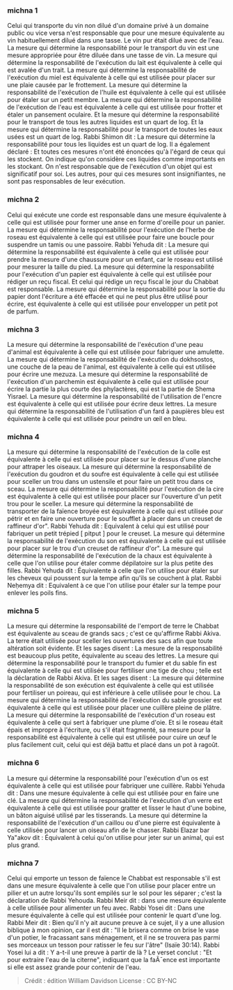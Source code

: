 
### michna 1
Celui qui transporte du vin non dilué d'un domaine privé à un domaine public ou vice versa n'est responsable que pour une mesure équivalente au vin habituellement dilué dans une tasse. Le vin pur était dilué avec de l'eau. La mesure qui détermine la responsabilité pour le transport du vin est une mesure appropriée pour être diluée dans une tasse de vin. La mesure qui détermine la responsabilité de l'exécution du lait est équivalente à celle qui est avalée d'un trait. La mesure qui détermine la responsabilité de l'exécution du miel est équivalente à celle qui est utilisée pour placer sur une plaie causée par le frottement. La mesure qui détermine la responsabilité de l'exécution de l'huile est équivalente à celle qui est utilisée pour étaler sur un petit membre. La mesure qui détermine la responsabilité de l'exécution de l'eau est équivalente à celle qui est utilisée pour frotter et étaler un pansement oculaire. Et la mesure qui détermine la responsabilité pour le transport de tous les autres liquides est un quart de log. Et la mesure qui détermine la responsabilité pour le transport de toutes les eaux usées est un quart de log. Rabbi Shimon dit : La mesure qui détermine la responsabilité pour tous les liquides est un quart de log. Il a également déclaré : Et toutes ces mesures n'ont été énoncées qu'à l'égard de ceux qui les stockent. On indique qu'on considère ces liquides comme importants en les stockant. On n'est responsable que de l'exécution d'un objet qui est significatif pour soi. Les autres, pour qui ces mesures sont insignifiantes, ne sont pas responsables de leur exécution.

### michna 2
Celui qui exécute une corde est responsable dans une mesure équivalente à celle qui est utilisée pour former une anse en forme d'oreille pour un panier. La mesure qui détermine la responsabilité pour l'exécution de l'herbe de roseau est équivalente à celle qui est utilisée pour faire une boucle pour suspendre un tamis ou une passoire. Rabbi Yehuda dit : La mesure qui détermine la responsabilité est équivalente à celle qui est utilisée pour prendre la mesure d'une chaussure pour un enfant, car le roseau est utilisé pour mesurer la taille du pied. La mesure qui détermine la responsabilité pour l'exécution d'un papier est équivalente à celle qui est utilisée pour rédiger un reçu fiscal. Et celui qui rédige un reçu fiscal le jour du Chabbat est responsable. La mesure qui détermine la responsabilité pour la sortie du papier dont l'écriture a été effacée et qui ne peut plus être utilisé pour écrire, est équivalente à celle qui est utilisée pour envelopper un petit pot de parfum.

### michna 3
La mesure qui détermine la responsabilité de l'exécution d'une peau d'animal est équivalente à celle qui est utilisée pour fabriquer une amulette. La mesure qui détermine la responsabilité de l'exécution du dokhsostos, une couche de la peau de l'animal, est équivalente à celle qui est utilisée pour écrire une mezuza. La mesure qui détermine la responsabilité de l'exécution d'un parchemin est équivalente à celle qui est utilisée pour écrire la partie la plus courte des phylactères, qui est la partie de Shema Yisrael. La mesure qui détermine la responsabilité de l'utilisation de l'encre est équivalente à celle qui est utilisée pour écrire deux lettres. La mesure qui détermine la responsabilité de l'utilisation d'un fard à paupières bleu est équivalente à celle qui est utilisée pour peindre un œil en bleu.

### michna 4
La mesure qui détermine la responsabilité de l'exécution de la colle est équivalente à celle qui est utilisée pour placer sur le dessus d'une planche pour attraper les oiseaux. La mesure qui détermine la responsabilité de l'exécution du goudron et du soufre est équivalente à celle qui est utilisée pour sceller un trou dans un ustensile et pour faire un petit trou dans ce sceau. La mesure qui détermine la responsabilité pour l'exécution de la cire est équivalente à celle qui est utilisée pour placer sur l'ouverture d'un petit trou pour le sceller. La mesure qui détermine la responsabilité de transporter de la faïence broyée est équivalente à celle qui est utilisée pour pétrir et en faire une ouverture pour le soufflet à placer dans un creuset de raffineur d'or". Rabbi Yehuda dit : Equivalent à celui qui est utilisé pour fabriquer un petit trépied [ pitput ] pour le creuset. La mesure qui détermine la responsabilité de l'exécution du son est équivalente à celle qui est utilisée pour placer sur le trou d'un creuset de raffineur d'or". La mesure qui détermine la responsabilité de l'exécution de la chaux est équivalente à celle que l'on utilise pour étaler comme dépilatoire sur la plus petite des filles. Rabbi Yehuda dit : Équivalente à celle que l'on utilise pour étaler sur les cheveux qui poussent sur la tempe afin qu'ils se couchent à plat. Rabbi Neḥemya dit : Equivalent à ce que l'on utilise pour étaler sur la tempe pour enlever les poils fins.

### michna 5
La mesure qui détermine la responsabilité de l'emport de terre le Chabbat est équivalente au sceau de grands sacs ; c'est ce qu'affirme Rabbi Akiva. La terre était utilisée pour sceller les ouvertures des sacs afin que toute altération soit évidente. Et les sages disent : La mesure de la responsabilité est beaucoup plus petite, équivalente au sceau des lettres. La mesure qui détermine la responsabilité pour le transport du fumier et du sable fin est équivalente à celle qui est utilisée pour fertiliser une tige de chou ; telle est la déclaration de Rabbi Akiva. Et les sages disent : La mesure qui détermine la responsabilité de son exécution est équivalente à celle qui est utilisée pour fertiliser un poireau, qui est inférieure à celle utilisée pour le chou. La mesure qui détermine la responsabilité de l'exécution du sable grossier est équivalente à celle qui est utilisée pour placer une cuillère pleine de plâtre. La mesure qui détermine la responsabilité de l'exécution d'un roseau est équivalente à celle qui sert à fabriquer une plume d'oie. Et si le roseau était épais et impropre à l'écriture, ou s'il était fragmenté, sa mesure pour la responsabilité est équivalente à celle qui est utilisée pour cuire un œuf le plus facilement cuit, celui qui est déjà battu et placé dans un pot à ragoût.

### michna 6
La mesure qui détermine la responsabilité pour l'exécution d'un os est équivalente à celle qui est utilisée pour fabriquer une cuillère. Rabbi Yehuda dit : Dans une mesure équivalente à celle qui est utilisée pour en faire une clé. La mesure qui détermine la responsabilité de l'exécution d'un verre est équivalente à celle qui est utilisée pour gratter et lisser le haut d'une bobine, un bâton aiguisé utilisé par les tisserands. La mesure qui détermine la responsabilité de l'exécution d'un caillou ou d'une pierre est équivalente à celle utilisée pour lancer un oiseau afin de le chasser. Rabbi Elazar bar Ya"akov dit : Équivalent à celui qu'on utilise pour jeter sur un animal, qui est plus grand.

### michna 7
Celui qui emporte un tesson de faïence le Chabbat est responsable s'il est dans une mesure équivalente à celle que l'on utilise pour placer entre un pilier et un autre lorsqu'ils sont empilés sur le sol pour les séparer ; c'est la déclaration de Rabbi Yehouda. Rabbi Meir dit : dans une mesure équivalente à celle utilisée pour alimenter un feu avec. Rabbi Yosei dit : Dans une mesure équivalente à celle qui est utilisée pour contenir le quart d'une log. Rabbi Meir dit : Bien qu'il n'y ait aucune preuve à ce sujet, il y a une allusion biblique à mon opinion, car il est dit : "Il le brisera comme on brise le vase d'un potier, le fracassant sans ménagement, et il ne se trouvera pas parmi ses morceaux un tesson pour ratisser le feu sur l'âtre" (Isaïe 30:14). Rabbi Yosei lui a dit : Y a-t-il une preuve à partir de là ? Le verset conclut : "Et pour extraire l'eau de la citerne", indiquant que la faÃ¯ence est importante si elle est assez grande pour contenir de l'eau.

>Crédit : édition William Davidson
>License : CC BY-NC